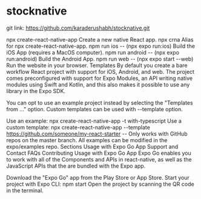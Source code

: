 # stocknative

git link: https://github.com/karaderushabh/stocknative.git

npx create-react-native-app Create a new native React app.
npx crna Alias for npx create-react-native-app.
npm run ios -- (npx expo run:ios) Build the iOS App (requires a MacOS computer).
npm run android -- (npx expo run:android) Build the Android App.
npm run web -- (npx expo start --web) Run the website in your browser.
Templates
By default you create a bare workflow React project with support for iOS, Android, and web. The project comes preconfigured with support for Expo Modules, an API writing native modules using Swift and Kotlin, and this also makes it possible to use any library in the Expo SDK.

You can opt to use an example project instead by selecting the "Templates from ..." option. Custom templates can be used with --template <Example Name or GitHub URL> option.

Use an example: npx create-react-native-app -t with-typescript
Use a custom template: npx create-react-native-app --template https://github.com/someone/my-react-starter -- Only works with GitHub repos on the master branch.
All examples can be modified in the expo/examples repo.
Sections
Usage with Expo Go App
Support and Contact
FAQs
Contributing
Usage with Expo Go App
Expo Go enables you to work with all of the Components and APIs in react-native, as well as the JavaScript APIs that the are bundled with the Expo app.

Download the "Expo Go" app from the Play Store or App Store.
Start your project with Expo CLI: npm start
Open the project by scanning the QR code in the terminal.
